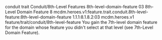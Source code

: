 <ability>
  <metadata>
    <class>conduit</class>
    <feature_type>trait</feature_type>
    <file_dpath>Conduit/8th-Level Features</file_dpath>
    <item_id>8th-level-domain-feature</item_id>
    <item_index>03</item_index>
    <item_name>8th-Level Domain Feature</item_name>
    <level>8</level>
    <scc>mcdm.heroes.v1:feature.trait.conduit.8th-level-feature:8th-level-domain-feature</scc>
    <scdc>1.1.1:8.1.8.2:03</scdc>
    <source>mcdm.heroes.v1</source>
    <type>feature/trait/conduit/8th-level-feature</type>
  </metadata>
  <effects>
    <effect type="mundane">You gain the 7th-level domain feature for the domain whose feature you didn&apos;t select at that level (see 7th-Level Domain Feature).</effect>
  </effects>
</ability>
